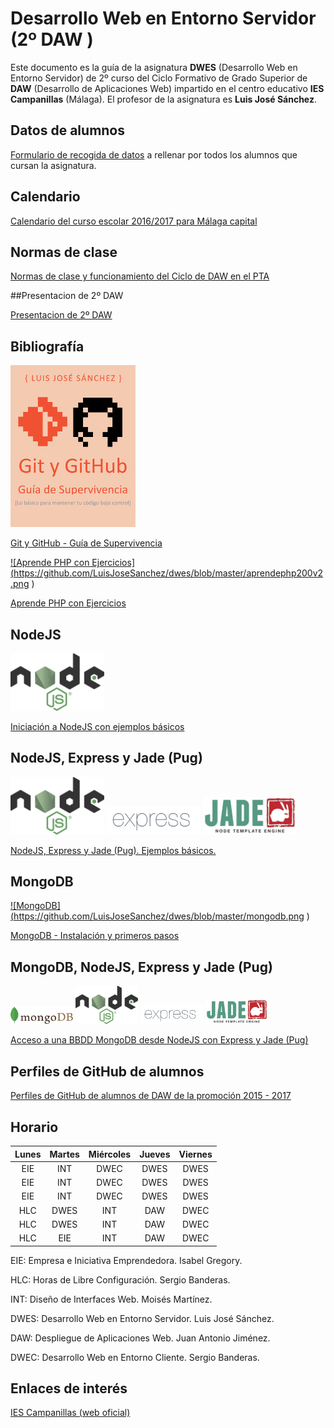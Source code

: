 # Desarrollo Web en Entorno Servidor (2º DAW )

Este documento es la guía de la asignatura **DWES** (Desarrollo Web en Entorno Servidor) de 2º curso del Ciclo Formativo de Grado Superior de **DAW** (Desarrollo de Aplicaciones Web) impartido en el centro educativo **IES Campanillas** (Málaga). El profesor de la asignatura es **Luis José Sánchez**.

## Datos de alumnos

[Formulario de recogida de datos](https://docs.google.com/forms/d/e/1FAIpQLSfeLD14YMtNoc-bJWAdqzW8PB6isP-ZK9GkTDSw0CjLGJ1mwg/viewform) a rellenar por todos los alumnos que cursan la asignatura.

## Calendario

[Calendario del curso escolar 2016/2017 para Málaga capital](Malaga1617_calendario.pdf)

## Normas de clase

[Normas de clase y funcionamiento del Ciclo de DAW en el PTA](normas_y_funcionamiento_daw.pdf)

##Presentacion de 2º DAW

[Presentacion de 2º DAW](https://rawgit.com/LuisJoseSanchez/presentacion-daw2/master/index.html)

## Bibliografía

<a href="https://leanpub.com/gitygithub/">![Git y GitHub - Guía de Supervivencia](https://github.com/LuisJoseSanchez/dwes/blob/master/gitygithub200.jpg
)</a>

[Git y GitHub - Guía de Supervivencia](https://leanpub.com/gitygithub/)

<a href="https://leanpub.com/aprendephpconejercicios">![Aprende PHP con Ejercicios]
(https://github.com/LuisJoseSanchez/dwes/blob/master/aprendephp200v2.png
)</a>

[Aprende PHP con Ejercicios](https://leanpub.com/aprendephpconejercicios)


## NodeJS

<img src="https://github.com/LuisJoseSanchez/dwes/blob/master/nodejs.png" alt="NodeJS" width="150px">

[Iniciación a NodeJS con ejemplos básicos](https://github.com/LuisJoseSanchez/nodejs-iniciacion)

## NodeJS, Express y Jade (Pug)

<img src="https://github.com/LuisJoseSanchez/dwes/blob/master/nodejs.png" alt="NodeJS" width="150px">
<img src="https://github.com/LuisJoseSanchez/dwes/blob/master/express.png" alt="Express" width="150px">
<img src="https://github.com/LuisJoseSanchez/dwes/blob/master/jade.png" alt="Jade" width="150px">

[NodeJS, Express y Jade (Pug). Ejemplos básicos.](https://github.com/LuisJoseSanchez/nodejs-express-jade)

## MongoDB

<a href="https://github.com/LuisJoseSanchez/mongodb">![MongoDB]
(https://github.com/LuisJoseSanchez/dwes/blob/master/mongodb.png
)</a>

[MongoDB - Instalación y primeros pasos](https://github.com/LuisJoseSanchez/mongodb)

## MongoDB, NodeJS, Express y Jade (Pug)

<img src="https://github.com/LuisJoseSanchez/dwes/blob/master/mongodb.png" alt="MongoDB" width="100px">
<img src="https://github.com/LuisJoseSanchez/dwes/blob/master/nodejs.png" alt="NodeJS" width="100px">
<img src="https://github.com/LuisJoseSanchez/dwes/blob/master/express.png" alt="Express" width="100px">
<img src="https://github.com/LuisJoseSanchez/dwes/blob/master/jade.png" alt="Jade" width="100px">

[Acceso a una BBDD MongoDB desde NodeJS con Express y Jade (Pug)](https://github.com/LuisJoseSanchez/nodejs-mongodb-express-jade)

## Perfiles de GitHub de alumnos

[Perfiles de GitHub de alumnos de DAW de la promoción 2015 - 2017](https://github.com/LuisJoseSanchez/github-alumnos-daw-1517)

## Horario

| Lunes | Martes | Miércoles | Jueves | Viernes |
| :---: | :---:  |   :---:   | :---:  |  :---:  |
| EIE   | INT    | DWEC      | DWES   | DWES    |
| EIE   | INT    | DWEC      | DWES   | DWES    |
| EIE   | INT    | DWEC      | DWES   | DWES    |
| HLC   | DWES   | INT       | DAW    | DWEC    |
| HLC   | DWES   | INT       | DAW    | DWEC    |
| HLC   | EIE    | INT       | DAW    | DWEC    |


EIE: Empresa e Iniciativa Emprendedora. Isabel Gregory.

HLC: Horas de Libre Configuración. Sergio Banderas.

INT: Diseño de Interfaces Web. Moisés Martínez.

DWES: Desarrollo Web en Entorno Servidor. Luis José Sánchez.

DAW: Despliegue de Aplicaciones Web. Juan Antonio Jiménez.

DWEC: Desarrollo Web en Entorno Cliente. Sergio Banderas.

## Enlaces de interés

[IES Campanillas (web oficial)](http://iescampanillas.com/)
